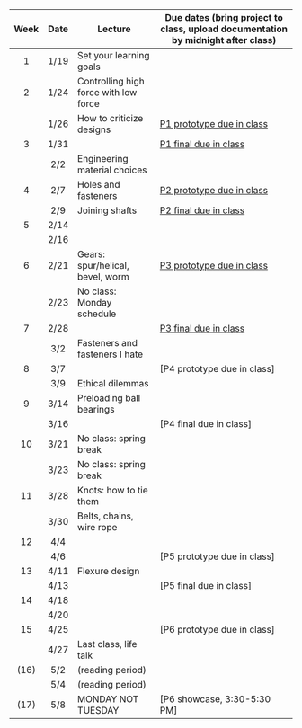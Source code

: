| Week | Date  | Lecture                                    | Due dates (bring project to class, upload documentation by midnight after class) |
|:----:|:-----:|--------------------------------------------|------------------------------------------------------------------------|
|  1   | 1/19  | Set your learning goals                    |                                                                        |
|  2   | 1/24  | Controlling high force with low force      |                                                                        |
|      | 1/26  | How to criticize designs                   | [P1 prototype due in class](https://designforfab.com/logistics/projects/#p1-build-a-mechanical-car-launcher) |
|  3   | 1/31  |                                            | [P1 final due in class](https://designforfab.com/logistics/projects/#p1-build-a-mechanical-car-launcher) |
|      | 2/2   | Engineering material choices               |                                                                        |
|  4   | 2/7   | Holes and fasteners                        | [P2 prototype due in class](https://designforfab.com/logistics/projects/#p2-hidden-mechanism-box-for-kids) |
|      | 2/9   | Joining shafts                             | [P2 final due in class](https://designforfab.com/logistics/projects/#p2-hidden-mechanism-box-for-kids) |
|  5   | 2/14  |                                            |                                                                        |
|      | 2/16  |                                            |                                                                        |
|  6   | 2/21  | Gears: spur/helical, bevel, worm           | [P3 prototype due in class](https://designforfab.com/logistics/projects/#p3-make-a-puzzle-ball) |
|      | 2/23  | No class: Monday schedule                  |                                                                        |
|  7   | 2/28  |                                            | [P3 final due in class](https://designforfab.com/logistics/projects/#p3-make-a-puzzle-ball) |
|      | 3/2   | Fasteners and fasteners I hate             |                                                                        |
|  8   | 3/7   |                                            | [P4 prototype due in class]                                            |
|      | 3/9   | Ethical dilemmas                           |                                                                        |
|  9   | 3/14  | Preloading ball bearings                   |                                                                        |
|      | 3/16  |                                            | [P4 final due in class]                                                |
|  10  | 3/21  | No class: spring break                     |                                                                        |
|      | 3/23  | No class: spring break                     |                                                                        |
|  11  | 3/28  | Knots: how to tie them                     |                                                                        |
|      | 3/30  | Belts, chains, wire rope                   |                                                                        |
|  12  | 4/4   |                                            |                                                                        |
|      | 4/6   |                                            | [P5 prototype due in class]                                            |
|  13  | 4/11  | Flexure design                             |                                                                        |
|      | 4/13  |                                            | [P5 final due in class]                                                |
|  14  | 4/18  |                                            |                                                                        |
|      | 4/20  |                                            |                                                                        |
|  15  | 4/25  |                                            | [P6 prototype due in class]                                            |
|      | 4/27  | Last class, life talk                      |                                                                        |
| (16) | 5/2   | (reading period)                           |                                                                        |
|      | 5/4   | (reading period)                           |                                                                        |
| (17) | 5/8   | MONDAY NOT TUESDAY                         | [P6 showcase, 3:30-5:30 PM]                                            |
